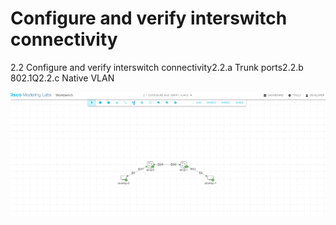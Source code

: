 # Configure and verify interswitch connectivity

2.2 Configure and verify interswitch connectivity2.2.a Trunk ports2.2.b 802.1Q2.2.c Native VLAN

![Lab Topology](https://github.com/CiscoDevNet/cml-community/blob/master/lab-topologies/ccna//Domain_2/2.2-configure_interswitch_connectivity_1/Screenshot_2024-04-30_230639.png)
